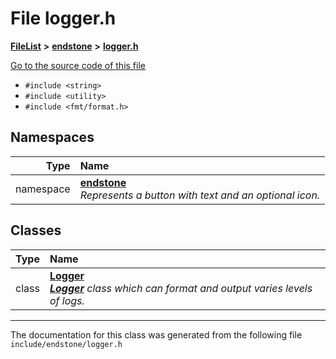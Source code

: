 

# File logger.h



[**FileList**](files.md) **>** [**endstone**](dir_6cf277b678674f97c7a2b6b3b2447b33.md) **>** [**logger.h**](logger_8h.md)

[Go to the source code of this file](logger_8h_source.md)



* `#include <string>`
* `#include <utility>`
* `#include <fmt/format.h>`













## Namespaces

| Type | Name |
| ---: | :--- |
| namespace | [**endstone**](namespaceendstone.md) <br>_Represents a button with text and an optional icon._  |


## Classes

| Type | Name |
| ---: | :--- |
| class | [**Logger**](classendstone_1_1Logger.md) <br>[_**Logger**_](classendstone_1_1Logger.md) _class which can format and output varies levels of logs._ |



















































------------------------------
The documentation for this class was generated from the following file `include/endstone/logger.h`


